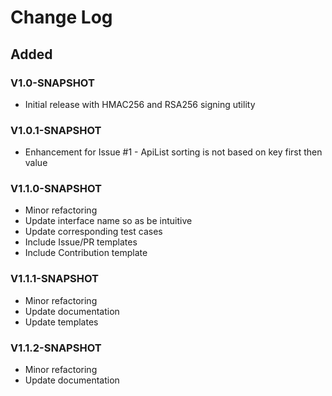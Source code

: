 # Change Log

## Added 
### V1.0-SNAPSHOT
+ Initial release with HMAC256 and RSA256 signing utility
### V1.0.1-SNAPSHOT
+ Enhancement for Issue #1 - ApiList sorting is not based on key first then value
### V1.1.0-SNAPSHOT
+ Minor refactoring
+ Update interface name so as be intuitive 
+ Update corresponding test cases
+ Include Issue/PR templates
+ Include Contribution template
### V1.1.1-SNAPSHOT
+ Minor refactoring
+ Update documentation
+ Update templates
### V1.1.2-SNAPSHOT
+ Minor refactoring
+ Update documentation